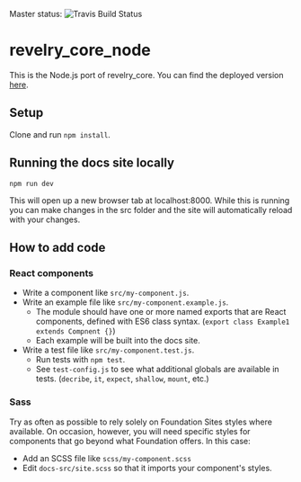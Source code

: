 Master status: ![Travis Build Status](https://travis-ci.org/revelrylabs/revelry_core_node.svg?branch=master)

# revelry_core_node

This is the Node.js port of revelry_core. You can find the deployed version [here](http://revelry-ui.herokuapp.com/).

## Setup

Clone and run `npm install`.

## Running the docs site locally

```
npm run dev
```

This will open up a new browser tab at localhost:8000.
While this is running you can make changes in the src folder and the site will automatically reload with your changes.

## How to add code

### React components

* Write a component like `src/my-component.js`.
* Write an example file like `src/my-component.example.js`.
  * The module should have one or more named exports that are React components, defined with ES6 class syntax. (`export class Example1 extends Compnent {}`)
  * Each example will be built into the docs site.
* Write a test file like `src/my-component.test.js`.
  * Run tests with `npm test`.
  * See `test-config.js` to see what additional globals are available in tests. (`decribe`, `it`, `expect`, `shallow`, `mount`, etc.)

### Sass

Try as often as possible to rely solely on Foundation Sites styles where available.
On occasion, however, you will need specific styles for components that go beyond what Foundation offers.
In this case:

* Add an SCSS file like `scss/my-component.scss`
* Edit `docs-src/site.scss` so that it imports your component's styles.
